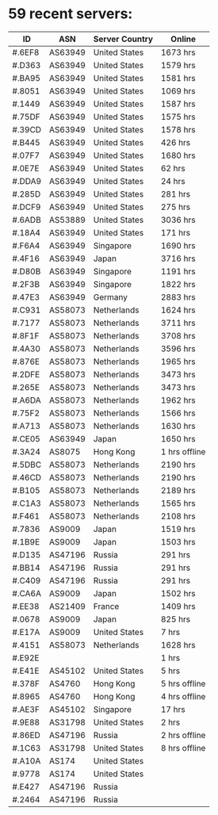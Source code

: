 # 59 recent servers:

| ID | ASN | Server Country | Online |
| ------ | ------ | ------ | ------ |
| #.6EF8 | AS63949 | United States | 1673 hrs |
| #.D363 | AS63949 | United States | 1579 hrs |
| #.BA95 | AS63949 | United States | 1581 hrs |
| #.8051 | AS63949 | United States | 1069 hrs |
| #.1449 | AS63949 | United States | 1587 hrs |
| #.75DF | AS63949 | United States | 1575 hrs |
| #.39CD | AS63949 | United States | 1578 hrs |
| #.B445 | AS63949 | United States | 426 hrs |
| #.07F7 | AS63949 | United States | 1680 hrs |
| #.0E7E | AS63949 | United States | 62 hrs |
| #.DDA9 | AS63949 | United States | 24 hrs |
| #.285D | AS63949 | United States | 281 hrs |
| #.DCF9 | AS63949 | United States | 275 hrs |
| #.6ADB | AS53889 | United States | 3036 hrs |
| #.18A4 | AS63949 | United States | 171 hrs |
| #.F6A4 | AS63949 | Singapore | 1690 hrs |
| #.4F16 | AS63949 | Japan | 3716 hrs |
| #.D80B | AS63949 | Singapore | 1191 hrs |
| #.2F3B | AS63949 | Singapore | 1822 hrs |
| #.47E3 | AS63949 | Germany | 2883 hrs |
| #.C931 | AS58073 | Netherlands | 1624 hrs |
| #.7177 | AS58073 | Netherlands | 3711 hrs |
| #.8F1F | AS58073 | Netherlands | 3708 hrs |
| #.4A30 | AS58073 | Netherlands | 3596 hrs |
| #.876E | AS58073 | Netherlands | 1965 hrs |
| #.2DFE | AS58073 | Netherlands | 3473 hrs |
| #.265E | AS58073 | Netherlands | 3473 hrs |
| #.A6DA | AS58073 | Netherlands | 1962 hrs |
| #.75F2 | AS58073 | Netherlands | 1566 hrs |
| #.A713 | AS58073 | Netherlands | 1630 hrs |
| #.CE05 | AS63949 | Japan | 1650 hrs |
| #.3A24 | AS8075 | Hong Kong | 1 hrs offline |
| #.5DBC | AS58073 | Netherlands | 2190 hrs |
| #.46CD | AS58073 | Netherlands | 2190 hrs |
| #.B105 | AS58073 | Netherlands | 2189 hrs |
| #.C1A3 | AS58073 | Netherlands | 1565 hrs |
| #.F461 | AS58073 | Netherlands | 2108 hrs |
| #.7836 | AS9009 | Japan | 1519 hrs |
| #.1B9E | AS9009 | Japan | 1503 hrs |
| #.D135 | AS47196 | Russia | 291 hrs |
| #.BB14 | AS47196 | Russia | 291 hrs |
| #.C409 | AS47196 | Russia | 291 hrs |
| #.CA6A | AS9009 | Japan | 1502 hrs |
| #.EE38 | AS21409 | France | 1409 hrs |
| #.0678 | AS9009 | Japan | 825 hrs |
| #.E17A | AS9009 | United States | 7 hrs |
| #.4151 | AS58073 | Netherlands | 1628 hrs |
| #.E92E |  |  | 1 hrs |
| #.E41E | AS45102 | United States | 5 hrs |
| #.378F | AS4760 | Hong Kong | 5 hrs offline |
| #.8965 | AS4760 | Hong Kong | 4 hrs offline |
| #.AE3F | AS45102 | Singapore | 17 hrs |
| #.9E88 | AS31798 | United States | 2 hrs |
| #.86ED | AS47196 | Russia | 2 hrs offline |
| #.1C63 | AS31798 | United States | 8 hrs offline |
| #.A10A | AS174 | United States | |
| #.9778 | AS174 | United States | |
| #.E427 | AS47196 | Russia | |
| #.2464 | AS47196 | Russia | |

